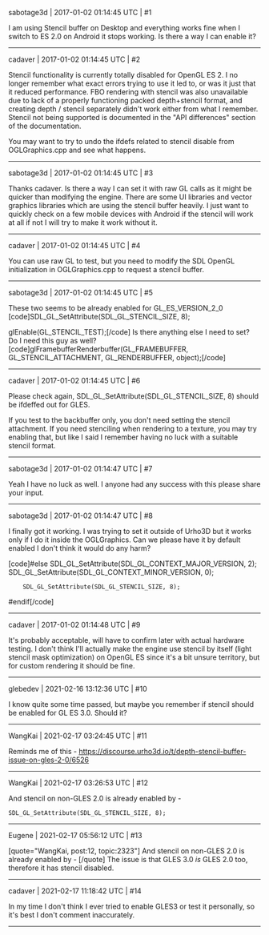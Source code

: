 sabotage3d | 2017-01-02 01:14:45 UTC | #1

I am using Stencil buffer on Desktop and everything works fine when I switch to ES 2.0 on Android it stops working. Is there a way I can enable it?

-------------------------

cadaver | 2017-01-02 01:14:45 UTC | #2

Stencil functionality is currently totally disabled for OpenGL ES 2. I no longer remember what exact errors trying to use it led to, or was it just that it reduced performance. FBO rendering with stencil was also unavailable due to lack of a properly functioning packed depth+stencil format, and creating depth / stencil separately didn't work either from what I remember. Stencil not being supported is documented in the "API differences" section of the documentation.

You may want to try to undo the ifdefs related to stencil disable from OGLGraphics.cpp and see what happens.

-------------------------

sabotage3d | 2017-01-02 01:14:45 UTC | #3

Thanks cadaver. Is there a way I can set it with raw GL calls as it might be quicker than modifying the engine. There are some UI libraries and vector graphics libraries which are using the stencil buffer heavily. I just want to quickly check on a few mobile devices with Android if the stencil will work at all if not I will try to make it work without it.

-------------------------

cadaver | 2017-01-02 01:14:45 UTC | #4

You can use raw GL to test, but you need to modify the SDL OpenGL initialization in OGLGraphics.cpp to request a stencil buffer.

-------------------------

sabotage3d | 2017-01-02 01:14:45 UTC | #5

These two seems to be already enabled for GL_ES_VERSION_2_0
[code]SDL_GL_SetAttribute(SDL_GL_STENCIL_SIZE, 8);

glEnable(GL_STENCIL_TEST);[/code]
Is there anything else I need to set? 
Do I need this guy as well?
[code]glFramebufferRenderbuffer(GL_FRAMEBUFFER, GL_STENCIL_ATTACHMENT, GL_RENDERBUFFER, object);[/code]

-------------------------

cadaver | 2017-01-02 01:14:45 UTC | #6

Please check again, SDL_GL_SetAttribute(SDL_GL_STENCIL_SIZE, 8) should be ifdeffed out for GLES.

If you test to the backbuffer only, you don't need setting the stencil attachment. If you need stenciling when rendering to a texture, you may try enabling that, but like I said I remember having no luck with a suitable stencil format.

-------------------------

sabotage3d | 2017-01-02 01:14:47 UTC | #7

Yeah I have no luck as well. I anyone had any success with this please share your input.

-------------------------

sabotage3d | 2017-01-02 01:14:47 UTC | #8

I finally got it working. I was trying to set it outside of Urho3D but it works only if I do it inside the OGLGraphics. Can we please have it by default enabled I don't think it would do any harm?

[code]#else
        SDL_GL_SetAttribute(SDL_GL_CONTEXT_MAJOR_VERSION, 2);
        SDL_GL_SetAttribute(SDL_GL_CONTEXT_MINOR_VERSION, 0);

        SDL_GL_SetAttribute(SDL_GL_STENCIL_SIZE, 8);
#endif[/code]

-------------------------

cadaver | 2017-01-02 01:14:48 UTC | #9

It's probably acceptable, will have to confirm later with actual hardware testing. I don't think I'll actually make the engine use stencil by itself (light stencil mask optimization) on OpenGL ES since it's a bit unsure territory, but for custom rendering it should be fine.

-------------------------

glebedev | 2021-02-16 13:12:36 UTC | #10

I know quite some time passed, but maybe you remember if stencil should be enabled for GL ES 3.0. Should it?

-------------------------

WangKai | 2021-02-17 03:24:45 UTC | #11

Reminds me of this - 
https://discourse.urho3d.io/t/depth-stencil-buffer-issue-on-gles-2-0/6526

-------------------------

WangKai | 2021-02-17 03:26:53 UTC | #12

And stencil on non-GLES 2.0 is already enabled by -
```
SDL_GL_SetAttribute(SDL_GL_STENCIL_SIZE, 8);
```

-------------------------

Eugene | 2021-02-17 05:56:12 UTC | #13

[quote="WangKai, post:12, topic:2323"]
And stencil on non-GLES 2.0 is already enabled by -
[/quote]
The issue is that GLES 3.0 _is_ GLES 2.0 too, therefore it has stencil disabled.

-------------------------

cadaver | 2021-02-17 11:18:42 UTC | #14

In my time I don't think I ever tried to enable GLES3 or test it personally, so it's best I don't comment inaccurately.

-------------------------

